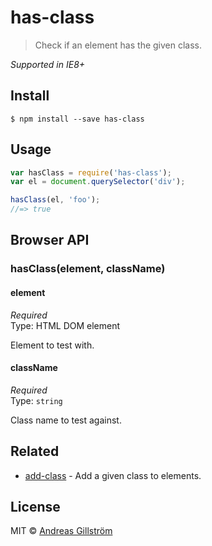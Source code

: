 # has-class

> Check if an element has the given class.

*Supported in IE8+*


## Install

```
$ npm install --save has-class
```


## Usage

```js
var hasClass = require('has-class');
var el = document.querySelector('div');

hasClass(el, 'foo');
//=> true
```


## Browser API

### hasClass(element, className)

#### element

*Required*  
Type: HTML DOM element

Element to test with.

#### className

*Required*  
Type: `string`

Class name to test against.


## Related

* [add-class](https://github.com/gillstrom/add-class) - Add a given class to elements.


## License

MIT © [Andreas Gillström](http://github.com/gillstrom)
